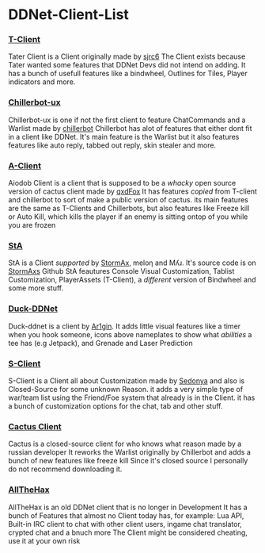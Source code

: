 # DDNet-Client-List

### [T-Client](https://github.com/sjrc6/TaterClient-ddnet)

Tater Client is a Client originally made by [sjrc6](https://github.com/sjrc6/)
The Client exists because Tater wanted some features that DDNet Devs did not intend on adding.
It has a bunch of usefull features like a bindwheel, Outlines for Tiles, Player indicators and more.

### [Chillerbot-ux](https://github.com/chillerbot/chillerbot-ux)

Chillerbot-ux is one if not the first client to feature ChatCommands and a Warlist made by [chillerbot](https://github.com/chillerbot)
Chillerbot has alot of features that either dont fit in a client like DDNet.
It's main feature is the Warlist but it also features features like auto reply, tabbed out reply, skin stealer and more.

### [A-Client](https://github.com/qxdFox/Aiodob-Client-DDNet)

Aiodob Client is a client that is supposed to be a *whacky* open source version of cactus client made by [qxdFox](https://github.com/qxdFox/)
It has features *copied* from T-client and chillerbot to sort of make a public version of cactus.
its main features are the same as T-Clients and Chillerbots, but also features like Freeze kill or Auto Kill, which kills the player if an enemy is sitting ontop of you while you are frozen

### [StA](https://github.com/StormAxs/StA-Main)

StA is a Client *supported* by [StormAx](https://github.com/StormAxs), meloƞ and Mʎɹ. It's source code is on [StormAxs](https://github.com/StormAxs) Github
StA feautures Console Visual Customization, Tablist Customization, PlayerAssets (T-Client), a *different* version of Bindwheel and some more stuff.

### [Duck-DDNet](https://github.com/Ar1gin/duck-ddnet)

Duck-ddnet is a client by [Ar1gin](https://github.com/Ar1gin).
It adds little visual features like a timer when you hook someone, icons above nameplates to show what *abilities* a tee has (e.g Jetpack), and Grenade and Laser Prediction

### [S-Client](https://ddnet.ru/)

S-Client is a Client all about Customization made by [Sedonya](https://github.com/Sedonya/) and also is Closed-Source for some unknown Reason.
it adds a very simple type of war/team list using the Friend/Foe system that already is in the Client.
it has a bunch of customization options for the chat, tab and other stuff.

### [Cactus Client](https://cactuss.me/)

Cactus is a closed-source client for who knows what reason made by a russian developer
It reworks the Warlist originally by Chillerbot and adds a bunch of new features like freeze kill
Since it's closed source I personally do not recommend downloading it.

### [AllTheHax](https://allthehaxx.github.io/)

AllTheHax is an old DDNet client that is no longer in Development
It has a bunch of Features that almost no Client today has, for example: Lua API, Built-in IRC client to chat with other client users, ingame chat translator, crypted chat and a bnuch more
The Client might be considered cheating, use it at your own risk
